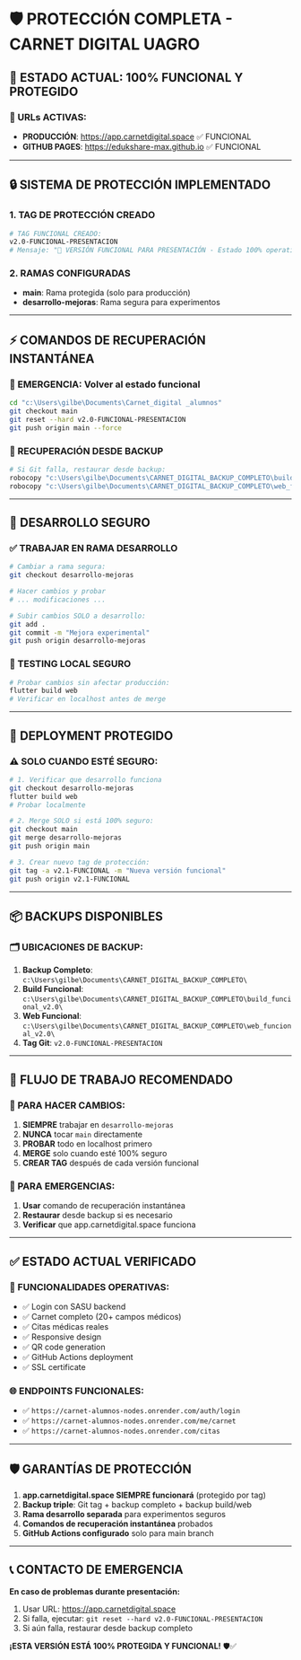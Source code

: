 # 🛡️ PROTECCIÓN COMPLETA - CARNET DIGITAL UAGRO

## 🎯 ESTADO ACTUAL: 100% FUNCIONAL Y PROTEGIDO

### 📍 URLs ACTIVAS:
- **PRODUCCIÓN**: https://app.carnetdigital.space ✅ FUNCIONAL
- **GITHUB PAGES**: https://edukshare-max.github.io ✅ FUNCIONAL

---

## 🔒 SISTEMA DE PROTECCIÓN IMPLEMENTADO

### 1. TAG DE PROTECCIÓN CREADO
```bash
# TAG FUNCIONAL CREADO:
v2.0-FUNCIONAL-PRESENTACION
# Mensaje: "🎯 VERSIÓN FUNCIONAL PARA PRESENTACIÓN - Estado 100% operativo"
```

### 2. RAMAS CONFIGURADAS
- **main**: Rama protegida (solo para producción)
- **desarrollo-mejoras**: Rama segura para experimentos

---

## ⚡ COMANDOS DE RECUPERACIÓN INSTANTÁNEA

### 🚨 EMERGENCIA: Volver al estado funcional
```bash
cd "c:\Users\gilbe\Documents\Carnet_digital _alumnos"
git checkout main
git reset --hard v2.0-FUNCIONAL-PRESENTACION
git push origin main --force
```

### 🔄 RECUPERACIÓN DESDE BACKUP
```bash
# Si Git falla, restaurar desde backup:
robocopy "c:\Users\gilbe\Documents\CARNET_DIGITAL_BACKUP_COMPLETO\build_funcional_v2.0" "c:\Users\gilbe\Documents\Carnet_digital _alumnos\build" /E /R:0 /W:0
robocopy "c:\Users\gilbe\Documents\CARNET_DIGITAL_BACKUP_COMPLETO\web_funcional_v2.0" "c:\Users\gilbe\Documents\Carnet_digital _alumnos\web" /E /R:0 /W:0
```

---

## 🔬 DESARROLLO SEGURO

### ✅ TRABAJAR EN RAMA DESARROLLO
```bash
# Cambiar a rama segura:
git checkout desarrollo-mejoras

# Hacer cambios y probar
# ... modificaciones ...

# Subir cambios SOLO a desarrollo:
git add .
git commit -m "Mejora experimental"
git push origin desarrollo-mejoras
```

### 🧪 TESTING LOCAL SEGURO
```bash
# Probar cambios sin afectar producción:
flutter build web
# Verificar en localhost antes de merge
```

---

## 🚀 DEPLOYMENT PROTEGIDO

### ⚠️ SOLO CUANDO ESTÉ SEGURO:
```bash
# 1. Verificar que desarrollo funciona
git checkout desarrollo-mejoras
flutter build web
# Probar localmente

# 2. Merge SOLO si está 100% seguro:
git checkout main
git merge desarrollo-mejoras
git push origin main

# 3. Crear nuevo tag de protección:
git tag -a v2.1-FUNCIONAL -m "Nueva versión funcional"
git push origin v2.1-FUNCIONAL
```

---

## 📦 BACKUPS DISPONIBLES

### 🗂️ UBICACIONES DE BACKUP:
1. **Backup Completo**: `c:\Users\gilbe\Documents\CARNET_DIGITAL_BACKUP_COMPLETO\`
2. **Build Funcional**: `c:\Users\gilbe\Documents\CARNET_DIGITAL_BACKUP_COMPLETO\build_funcional_v2.0\`
3. **Web Funcional**: `c:\Users\gilbe\Documents\CARNET_DIGITAL_BACKUP_COMPLETO\web_funcional_v2.0\`
4. **Tag Git**: `v2.0-FUNCIONAL-PRESENTACION`

---

## 🎯 FLUJO DE TRABAJO RECOMENDADO

### 📝 PARA HACER CAMBIOS:
1. **SIEMPRE** trabajar en `desarrollo-mejoras`
2. **NUNCA** tocar `main` directamente
3. **PROBAR** todo en localhost primero
4. **MERGE** solo cuando esté 100% seguro
5. **CREAR TAG** después de cada versión funcional

### 🚨 PARA EMERGENCIAS:
1. **Usar** comando de recuperación instantánea
2. **Restaurar** desde backup si es necesario
3. **Verificar** que app.carnetdigital.space funciona

---

## ✅ ESTADO ACTUAL VERIFICADO

### 🔧 FUNCIONALIDADES OPERATIVAS:
- ✅ Login con SASU backend
- ✅ Carnet completo (20+ campos médicos)
- ✅ Citas médicas reales
- ✅ Responsive design
- ✅ QR code generation
- ✅ GitHub Actions deployment
- ✅ SSL certificate

### 🌐 ENDPOINTS FUNCIONALES:
- ✅ `https://carnet-alumnos-nodes.onrender.com/auth/login`
- ✅ `https://carnet-alumnos-nodes.onrender.com/me/carnet`
- ✅ `https://carnet-alumnos-nodes.onrender.com/citas`

---

## 🛡️ GARANTÍAS DE PROTECCIÓN

1. **app.carnetdigital.space SIEMPRE funcionará** (protegido por tag)
2. **Backup triple**: Git tag + backup completo + backup build/web
3. **Rama desarrollo separada** para experimentos seguros
4. **Comandos de recuperación instantánea** probados
5. **GitHub Actions configurado** solo para main branch

---

## 📞 CONTACTO DE EMERGENCIA

**En caso de problemas durante presentación:**
1. Usar URL: https://app.carnetdigital.space
2. Si falla, ejecutar: `git reset --hard v2.0-FUNCIONAL-PRESENTACION`
3. Si aún falla, restaurar desde backup completo

**¡ESTA VERSIÓN ESTÁ 100% PROTEGIDA Y FUNCIONAL!** 🛡️✅